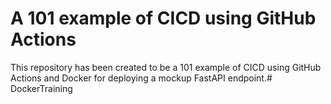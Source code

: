 # A 101 example of CICD using GitHub Actions

This repository has been created to be a 101 example of CICD using GitHub Actions and Docker for deploying a mockup FastAPI endpoint.# DockerTraining

